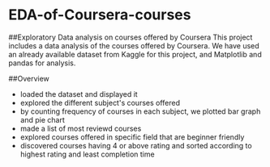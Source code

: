 # EDA-of-Coursera-courses
##Exploratory Data analysis on courses offered by Coursera
This project includes a data analysis of the courses offered by Coursera. We have used an already available dataset from Kaggle for this project, and Matplotlib and pandas for analysis.

##Overview
* loaded the dataset and displayed it
* explored the different subject's courses offered
* by counting frequency of courses in each subject, we plotted bar graph and pie chart
* made a list of most reviewd courses
* explored courses offered in specific field that are beginner friendly
* discovered courses having 4 or above rating and sorted according to highest rating and least completion time
